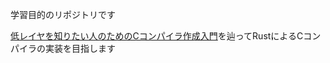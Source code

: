 学習目的のリポジトリです

[低レイヤを知りたい人のためのCコンパイラ作成入門](https://www.sigbus.info/compilerbook)を辿ってRustによるCコンパイラの実装を目指します

